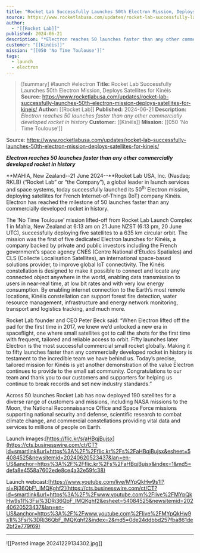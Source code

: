 ```yaml
---
title: "Rocket Lab Successfully Launches 50th Electron Mission, Deploys Satellites for Kinéis  "
source: https://www.rocketlabusa.com/updates/rocket-lab-successfully-launches-50th-electron-mission-deploys-satellites-for-kineis/
author:
  - "[[Rocket Lab]]"
published: 2024-06-21
description: "*Electron reaches 50 launches faster than any other commercially developed rocket in history*"
customer: "[[Kinéis]]"
mission: "[[050 'No Time Toulouse']]"
tags:
  - launch
  - electron
---
```

>[!summary]
#launch #electron
**Title:** Rocket Lab Successfully Launches 50th Electron Mission, Deploys Satellites for Kinéis  
**Source:** https://www.rocketlabusa.com/updates/rocket-lab-successfully-launches-50th-electron-mission-deploys-satellites-for-kineis/
**Author:** [[Rocket Lab]]
**Published:** 2024-06-21
**Description:** *Electron reaches 50 launches faster than any other commercially developed rocket in history*
**Customer:** [[Kinéis]]
**Mission:** [[050 'No Time Toulouse']]

Source: https://www.rocketlabusa.com/updates/rocket-lab-successfully-launches-50th-electron-mission-deploys-satellites-for-kineis/

***Electron reaches 50 launches faster than any other commercially developed rocket in history***

**MAHIA, New Zealand--21 June 2024--**Rocket Lab USA, Inc. (Nasdaq: RKLB) (“Rocket Lab” or “the Company”), a global leader in launch services and space systems, today successfully launched its 50<sup>th</sup> Electron mission, deploying satellites for French Internet-of-Things (IoT) company Kinéis. Electron has reached the milestone of 50 launches faster than any commercially developed rocket in history.

The ‘No Time Toulouse’ mission lifted-off from Rocket Lab Launch Complex 1 in Mahia, New Zealand at 6:13 am on 21 June NZST (6:13 pm, 20 June UTC), successfully deploying five satellites to a 635 km circular orbit. The mission was the first of five dedicated Electron launches for Kinéis, a company backed by private and public investors including the French government’s space agency CNES (Centre National d'Études Spatiales) and CLS (Collecte Localisation Satellites), an international space-based solutions provider, to improve global IoT connectivity. The Kinéis constellation is designed to make it possible to connect and locate any connected object anywhere in the world, enabling data transmission to users in near-real time, at low bit rates and with very low energy consumption. By enabling internet connection to the Earth’s most remote locations, Kinéis constellation can support forest fire detection, water resource management, infrastructure and energy network monitoring, transport and logistics tracking, and much more.

Rocket Lab founder and CEO Peter Beck said: “When Electron lifted off the pad for the first time in 2017, we knew we’d unlocked a new era in spaceflight, one where small satellites got to call the shots for the first time with frequent, tailored and reliable access to orbit. Fifty launches later Electron is the most successful commercial small rocket globally. Making it to fifty launches faster than any commercially developed rocket in history is testament to the incredible team we have behind us. Today’s precise, tailored mission for Kinéis is yet another demonstration of the value Electron continues to provide to the small sat community. Congratulations to our team and thank you to our customers and supporters for helping us continue to break records and set new industry standards.”

Across 50 launches Rocket Lab has now deployed 190 satellites for a diverse range of customers and missions, including NASA missions to the Moon, the National Reconnaissance Office and Space Force missions supporting national security and defense, scientific research to combat climate change, and commercial constellations providing vital data and services to millions of people on Earth.

Launch images:[https://flic.kr/s/aHBqjBujsx](https://cts.businesswire.com/ct/CT?id=smartlink&url=https%3A%2F%2Fflic.kr%2Fs%2FaHBqjBujsx&esheet=54084525&newsitemid=20240620523437&lan=en-US&anchor=https%3A%2F%2Fflic.kr%2Fs%2FaHBqjBujsx&index=1&md5=defa8e4558a7602ede8ce4a32e59fc38)

Launch webcast:[https://www.youtube.com/live/MYpQkHw9s1I?si=Rj36QbF\_lMQKghf2](https://cts.businesswire.com/ct/CT?id=smartlink&url=https%3A%2F%2Fwww.youtube.com%2Flive%2FMYpQkHw9s1I%3Fsi%3DRj36QbF_lMQKghf2&esheet=54084525&newsitemid=20240620523437&lan=en-US&anchor=https%3A%2F%2Fwww.youtube.com%2Flive%2FMYpQkHw9s1I%3Fsi%3DRj36QbF_lMQKghf2&index=2&md5=0de24ddbbd257fba861de2bf2e779f69)

---

![[Pasted image 20241229134302.jpg]]
